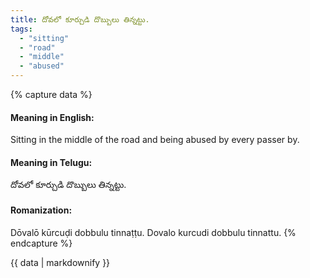 ```yaml
---
title: దోవలో కూర్చుడి దొబ్బులు తిన్నట్టు.
tags:
  - "sitting"
  - "road"
  - "middle"
  - "abused"
---
```


{% capture data %}
#### Meaning in English:
Sitting in the middle of the road and being abused by every passer by.

#### Meaning in Telugu:
దోవలో కూర్చుడి దొబ్బులు తిన్నట్టు.

#### Romanization:
Dōvalō kūrcuḍi dobbulu tinnaṭṭu.
Dovalo kurcudi dobbulu tinnattu.
{% endcapture %}

{{ data | markdownify }}

